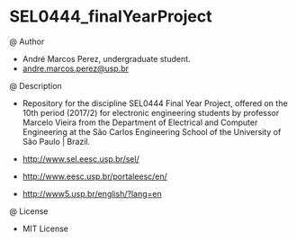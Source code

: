 # SEL0444_finalYearProject

@ Author

  * André Marcos Perez, undergraduate student.
  * andre.marcos.perez@usp.br

@ Description

  * Repository for the discipline SEL0444 Final Year Project, offered on the 10th period (2017/2) for electronic engineering students by professor Marcelo Vieira from the Department of Electrical and Computer Engineering at the São Carlos Engineering School of the University of São Paulo | Brazil.

  * http://www.sel.eesc.usp.br/sel/
  * http://www.eesc.usp.br/portaleesc/en/
  * http://www5.usp.br/english/?lang=en

@ License

  * MIT License
